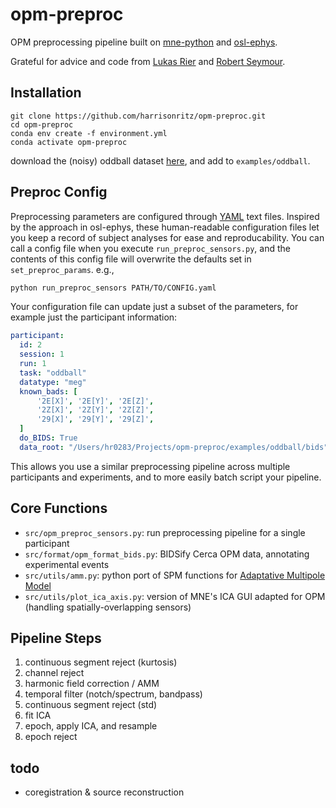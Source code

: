# opm-preproc
OPM preprocessing pipeline built on [mne-python](https://github.com/mne-tools/mne-python) and [osl-ephys](https://github.com/OHBA-analysis/osl-ephys). 

Grateful for advice and code from [Lukas Rier](https://github.com/LukasRier) and [Robert Seymour](https://github.com/neurofractal).


## Installation
```terminal
git clone https://github.com/harrisonritz/opm-preproc.git
cd opm-preproc
conda env create -f environment.yml
conda activate opm-preproc
```

download the (noisy) oddball dataset [here](https://www.dropbox.com/scl/fo/ic57kcszwilhr9sj7vggh/AA_oRr6hdeufnjo_4nGYURA?rlkey=0ke5mk35e5nasfyjfn30spx8w&dl=0), and add to `examples/oddball`.


## Preproc Config
Preprocessing parameters are configured through [YAML](https://learnxinyminutes.com/yaml/) text files. Inspired by the approach in osl-ephys, these human-readable configuration files let you keep a record of subject analyses for ease and reproducability.
You can call a config file when you execute `run_preproc_sensors.py`, and the contents of this config file will overwrite the defaults set in `set_preproc_params`. e.g.,
```zsh
python run_preproc_sensors PATH/TO/CONFIG.yaml
```
Your configuration file can update just a subset of the parameters, for example just the participant information:
```YAML
participant:
  id: 2
  session: 1
  run: 1
  task: "oddball"
  datatype: "meg"
  known_bads: [
      '2E[X]', '2E[Y]', '2E[Z]', 
      '2Z[X]', '2Z[Y]', '2Z[Z]', 
      '29[X]', '29[Y]', '29[Z]',
  ]
  do_BIDS: True
  data_root: "/Users/hr0283/Projects/opm-preproc/examples/oddball/bids" # UPDATE THIS TO YOUR PATH

```
This allows you use a similar preprocessing pipeline across multiple participants and experiments, and to more easily batch script your pipeline.


## Core Functions
- `src/opm_preproc_sensors.py`: run preprocessing pipeline for a single participant
- `src/format/opm_format_bids.py`: BIDSify Cerca OPM data, annotating experimental events
- `src/utils/amm.py`: python port of SPM functions for [Adaptative Multipole Model](https://onlinelibrary.wiley.com/doi/10.1002/hbm.26596)
- `src/utils/plot_ica_axis.py`: version of MNE's ICA GUI adapted for OPM (handling spatially-overlapping sensors)

## Pipeline Steps
1. continuous segment reject (kurtosis)
2. channel reject
3. harmonic field correction / AMM
4. temporal filter (notch/spectrum, bandpass)
5. continuous segment reject (std)
6. fit ICA
7. epoch, apply ICA, and resample
8. epoch reject

## todo
- coregistration & source reconstruction
